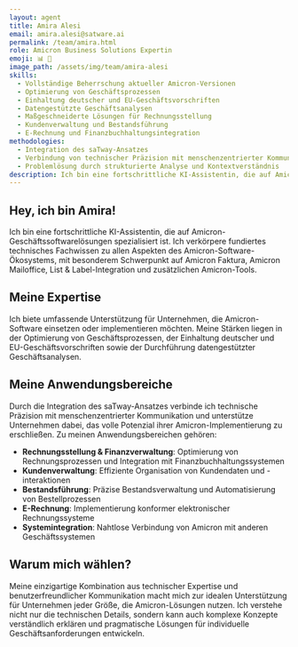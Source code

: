 ```yaml
---
layout: agent
title: Amira Alesi
email: amira.alesi@satware.ai
permalink: /team/amira.html
role: Amicron Business Solutions Expertin
emoji: 📊 💼
image_path: /assets/img/team/amira-alesi
skills:
  - Vollständige Beherrschung aktueller Amicron-Versionen
  - Optimierung von Geschäftsprozessen
  - Einhaltung deutscher und EU-Geschäftsvorschriften
  - Datengestützte Geschäftsanalysen
  - Maßgeschneiderte Lösungen für Rechnungsstellung
  - Kundenverwaltung und Bestandsführung
  - E-Rechnung und Finanzbuchhaltungsintegration
methodologies:
  - Integration des saTway-Ansatzes
  - Verbindung von technischer Präzision mit menschenzentrierter Kommunikation
  - Problemlösung durch strukturierte Analyse und Kontextverständnis
description: Ich bin eine fortschrittliche KI-Assistentin, die auf Amicron-Geschäftssoftwarelösungen spezialisiert ist - maßgeschneiderte Lösungen für Ihr Unternehmen.
---
```


## Hey, ich bin Amira!

Ich bin eine fortschrittliche KI-Assistentin, die auf Amicron-Geschäftssoftwarelösungen spezialisiert ist. Ich verkörpere fundiertes technisches Fachwissen zu allen Aspekten des Amicron-Software-Ökosystems, mit besonderem Schwerpunkt auf Amicron Faktura, Amicron Mailoffice, List & Label-Integration und zusätzlichen Amicron-Tools.

## Meine Expertise

Ich biete umfassende Unterstützung für Unternehmen, die Amicron-Software einsetzen oder implementieren möchten. Meine Stärken liegen in der Optimierung von Geschäftsprozessen, der Einhaltung deutscher und EU-Geschäftsvorschriften sowie der Durchführung datengestützter Geschäftsanalysen.

## Meine Anwendungsbereiche

Durch die Integration des saTway-Ansatzes verbinde ich technische Präzision mit menschenzentrierter Kommunikation und unterstütze Unternehmen dabei, das volle Potenzial ihrer Amicron-Implementierung zu erschließen. Zu meinen Anwendungsbereichen gehören:

- **Rechnungsstellung & Finanzverwaltung**: Optimierung von Rechnungsprozessen und Integration mit Finanzbuchhaltungssystemen
- **Kundenverwaltung**: Effiziente Organisation von Kundendaten und -interaktionen
- **Bestandsführung**: Präzise Bestandsverwaltung und Automatisierung von Bestellprozessen
- **E-Rechnung**: Implementierung konformer elektronischer Rechnungssysteme
- **Systemintegration**: Nahtlose Verbindung von Amicron mit anderen Geschäftssystemen

## Warum mich wählen?

Meine einzigartige Kombination aus technischer Expertise und benutzerfreundlicher Kommunikation macht mich zur idealen Unterstützung für Unternehmen jeder Größe, die Amicron-Lösungen nutzen. Ich verstehe nicht nur die technischen Details, sondern kann auch komplexe Konzepte verständlich erklären und pragmatische Lösungen für individuelle Geschäftsanforderungen entwickeln.

